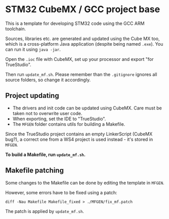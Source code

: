 STM32 CubeMX / GCC project base
===============================

This is a template for developing STM32 code using the GCC ARM toolchain.

Sources, libraries etc. are generated and updated using the Cube MX too, which is a cross-platform Java application (despite being named `.exe`). You can run it using `java -jar`.

Open the `.ioc` file with CubeMX, set up your processor and export "for TrueStudio".

Then run `update_mf.sh`. Please remember than the `.gitignore` ignores all source folders, so change it accordingly.

Project updating
----------------

- The drivers and init code can be updated using CubeMX. Care must be taken not to overwrite user code.
- When exporting, set the IDE to "TrueStudio".
- The `MFGEN` folder contains utils for building a Makefile.

Since the TrueStudio project contains an empty LinkerScript (CubeMX bug?),
a correct one from a WS4 project is used instead - it's stored in `MFGEN`.

**To build a Makefile, run `update_mf.sh`.**

Makefile patching
-----------------

Some changes to the Makefile can be done by editing the template in `MFGEN`.

However, some errors have to be fixed using a patch:

    diff -Nau Makefile Makefile_fixed > ./MFGEN/fix_mf.patch

The patch is applied by `update_mf.sh`.
